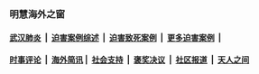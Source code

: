 
### 明慧海外之窗

####  [武汉肺炎](indexes/365.md?t=03170000) &nbsp;|&nbsp;  [迫害案例综述](indexes/328.md?t=03170000) &nbsp;|&nbsp; [迫害致死案例](indexes/277.md?t=03170000)  &nbsp;|&nbsp; [更多迫害案例](indexes/81.md?t=03170000)  &nbsp;|&nbsp; 
####  [时事评论](indexes/19.md?t=03170000) &nbsp;|&nbsp; [海外简讯](indexes/245.md?t=03170000)&nbsp;|&nbsp;  [社会支持](indexes/140.md?t=03170000) &nbsp;|&nbsp; [褒奖决议](indexes/282.md?t=03170000) &nbsp;|&nbsp; [社区报道](indexes/91.md?t=03170000)  &nbsp;|&nbsp; [天人之间](indexes/78.md?t=03170000) 

